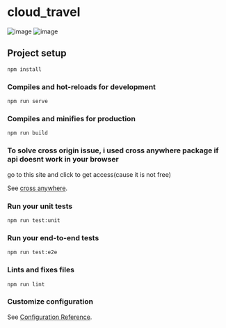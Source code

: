 # cloud_travel
![image](https://user-images.githubusercontent.com/62888962/154828666-50959395-bf5e-4146-a609-88093754f516.png)
![image](https://user-images.githubusercontent.com/62888962/154828689-2bf1dbf4-2b00-4a2b-91ee-d7d84177b942.png)

## Project setup
```
npm install
```

### Compiles and hot-reloads for development
```
npm run serve
```

### Compiles and minifies for production
```
npm run build
```
### To solve cross origin issue, i used cross anywhere package if api doesnt work in your browser
go to this site and click to get  access(cause it is not free)

See [cross anywhere](https://cors-anywhere.herokuapp.com/corsdemo).


### Run your unit tests
```
npm run test:unit
```

### Run your end-to-end tests
```
npm run test:e2e
```

### Lints and fixes files
```
npm run lint
```

### Customize configuration
See [Configuration Reference](https://cli.vuejs.org/config/).
